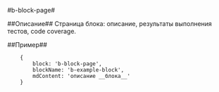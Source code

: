 #b-block-page#

##Описание##
Страница блока: описание, результаты выполнения тестов, code coverage.

##Пример##

```
    {
        block: 'b-block-page',
        blockName: 'b-example-block',
        mdContent: 'описание __блока__'
    }
```
